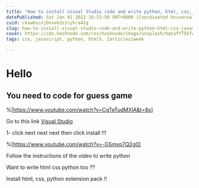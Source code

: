 ```yaml
---
title: "How to install visual Studio code and write python, html, css, javascript with it"
datePublished: Sat Jan 01 2022 18:53:50 GMT+0000 (Coordinated Universal Time)
cuid: ckxw6ocxj0nvek2s1cykra41g
slug: how-to-install-visual-studio-code-and-write-python-html-css-javascript-with-it
cover: https://cdn.hashnode.com/res/hashnode/image/unsplash/OqtafYT5kTw/upload/v1641062678704/Bklvz1ZRn.jpeg
tags: css, javascript, python, html5, 2articles1week

---
```


# Hello

## You need to code for guess game

%[https://www.youtube.com/watch?v=CgTeTudMXlA&t=8s]

Go to this link  [Visual Studio](https://code.visualstudio.com/)

1- click next next next then click install !!!

%[https://www.youtube.com/watch?v=-GSmvp7Q2g0]

Follow the instructions of the video to write python

Want to write html css python too ??

Install html, css, python extension pack !!